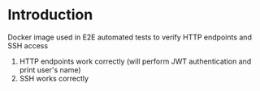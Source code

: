 # Introduction

Docker image used in E2E automated tests to verify HTTP endpoints and SSH access

1. HTTP endpoints work correctly (will perform JWT authentication and print user's name)
2. SSH works correctly